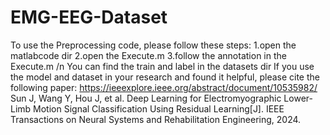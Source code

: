 # EMG-EEG-Dataset
To use the Preprocessing code, please follow these steps:
1.open the matlabcode dir
2.open the Execute.m
3.follow the annotation in the Execute.m
/n
You can find the train and label in the datasets dir
If you use the model and dataset in your research and found it helpful, please cite the following paper:
https://ieeexplore.ieee.org/abstract/document/10535982/
Sun J, Wang Y, Hou J, et al. Deep Learning for Electromyographic Lower-Limb Motion Signal Classification Using Residual Learning[J]. IEEE Transactions on Neural Systems and Rehabilitation Engineering, 2024.
